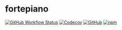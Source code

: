 # fortepiano

[![GitHub Workflow Status](https://img.shields.io/github/workflow/status/facile-it/fortepiano/main)](https://github.com/facile-it/fortepiano/actions)
[![Codecov](https://img.shields.io/codecov/c/gh/facile-it/fortepiano)](https://app.codecov.io/gh/facile-it/fortepiano)
[![GitHub](https://img.shields.io/github/license/facile-it/fortepiano)](https://github.com/facile-it/fortepiano/blob/master/LICENSE.md)
[![npm](https://img.shields.io/npm/v/fortepiano)](https://www.npmjs.com/package/fortepiano)
